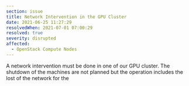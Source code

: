 ```yaml
---
section: issue
title: Network Intervention in the GPU Cluster
date: 2021-06-25 11:27:29
resolvedWhen: 2021-07-01 07:00:29
resolved: true
severity: disrupted
affected:
  - OpenStack Compute Nodes
---
```

A network intervention must be done in one of our GPU cluster. The shutdown of the machines are not planned but the operation includes the lost of the network for the
